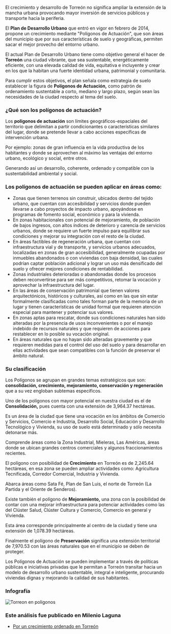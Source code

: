 
El crecimiento y desarrollo de Torreón no significa ampliar la extensión de la mancha urbana provocando mayor inversión de servicios públicos y transporte hacia la periferia.

El **Plan de Desarrollo Urbano** que entró en vigor en febrero de 2014, propone un crecimiento mediante "Polígonos de Actuación", que son áreas del municipio que por sus características de suelo y geográficas, permiten sacar el mejor provecho del entorno urbano.

El actual Plan de Desarrollo Urbano tiene como objetivo general el hacer de **Torreón** una ciudad vibrante, que sea sustentable, energéticamente eficiente, con una elevada calidad de vida, equitativa e incluyente y crear en los que la habitan una fuerte identidad urbana, patrimonial y comunitaria.

Para cumplir estos objetivos, el plan señala como estrategia de suelo establecer la figura de **Polígonos de Actuación,** como patrón de ordenamiento sustentable a corto, mediano y largo plazo, según sean las necesidades de la ciudad respecto al tema del suelo.

### ¿Qué son los polígonos de actuación?

Los **polígonos de actuación** son límites geográficos-espaciales del territorio que delimitan a partir condicionantes o características similares del lugar, donde se pretende llevar a cabo acciones específicas de intervención urbana.

Por ejemplo: zonas de gran influencia en la vida productiva de los habitantes y donde se aprovechen al máximo las ventajas del entorno urbano, ecológico y social, entre otros.

Generando así un desarrollo, coherente, ordenado y compatible con la sustentabilidad ambiental y social.

### Los polígonos de actuación se pueden aplicar en áreas como:

* Zonas que tienen terrenos sin construir, ubicados dentro del tejido urbano, que cuentan con accesibilidad y servicios donde pueden llevarse a cabo proyectos de impacto urbano, apoyándose en programas de fomento social, económico y para la vivienda.
* En zonas habitacionales con potencial de mejoramiento, de población de bajos ingresos, con altos índices de deterioro y carencia de servicios urbanos, donde se requiere un fuerte impulso para equilibrar sus condiciones y mejorar su integración con el resto de la ciudad.
* En áreas factibles de regeneración urbana, que cuentan con infraestructura vial y de transporte, y servicios urbanos adecuados, localizadas en zonas de gran accesibilidad, generalmente ocupadas por inmuebles abandonados o con viviendas con baja densidad, las cuales podrían captar población adicional y lograr un uso más densificado del suelo y ofrecer mejores condiciones de rentabilidad.
* Zonas industriales deterioradas o abandonadas donde los procesos deben reconvertirse para ser más competitivos, retomar la vocación y aprovechar la infraestructura del lugar.
* En las áreas de conservación patrimonial que tienen valores arquitectónicos, históricos y culturales, así como en las que sin estar formalmente clasificadas como tales forman parte de la memoria de un lugar y tienen características de unidad formal que requieren atención especial para mantener y potenciar sus valores.
* En zonas aptas para rescatar, donde sus condiciones naturales han sido alteradas por la presencia de usos inconvenientes o por el manejo indebido de recursos naturales y que requieren de acciones para restablecer en lo posible su vocación original.
* En áreas naturales que no hayan sido alteradas gravemente y que requieren medidas para el control del uso del suelo y para desarrollar en ellas actividades que sean compatibles con la función de preservar el ámbito natural.

### Su clasificación

Los Polígonos se agrupan en grandes temas estratégicos que son: **consolidación, crecimiento, mejoramiento, conservación y regeneración** que a su vez engloban subtemas específicos.

Uno de los polígonos con mayor potencial en nuestra ciudad es el de **Consolidación,** pues cuenta con una extensión de 3,964.37 hectáreas.

Es un área de la ciudad que tiene una vocación en los ámbitos de Comercio y Servicios, Comercio e Industria, Desarrollo Social, Educación y Desarrollo Tecnológico y Vivienda, su uso de suelo está determinado y sólo necesita detonarse más.

Comprende áreas como la Zona Industrial, Mieleras, Las Américas, áreas donde se ubican grandes centros comerciales y algunos fraccionamientos recientes.

El polígono con posibilidad de **Crecimiento** en Torreón es de 2,245.64 hectáreas, en esa zona se pueden ampliar actividades como: Agricultura Tecnificada, Corredor Comercial, Industria y Vivienda.

Abarca áreas como Sata Fé, Plan de San Luis, el norte de Torreón (La Partida y el Oriente de Senderos).

Existe también el polígono de **Mejoramiento,** una zona con la posibilidad de contar con una mejorar infraestructura para potenciar actividades como las del Clúster Salud, Clúster Cultura y Comercio, Comercio en general y Vivienda.

Esta área corresponde principalmente al centro de la ciudad y tiene una extensión de 1,078.39 hectáreas.

Finalmente el polígono de **Preservación** significa una extensión territorial de 7,970.53 con las áreas naturales que en el municipio se deben de proteger.

Los Polígonos de Actuación se pueden implementar a través de políticas públicas e iniciativas privadas que le permitan a Torreón transitar hacia un modelo de desarrollo urbano sustentable, integral e inteligente, procurando viviendas dignas y mejorando la calidad de sus habitantes.

### Infografía

<img class="img-responsive" src="por-un-crecimiento-ordenado-en-torreon/torreon-en-poligonos.jpg" alt="Torreon en poligonos">

### Este análisis fue publicado en Milenio Laguna

* [Por un crecimiento ordenado en Torreón](http://www.milenio.com/region/IMPLAN_Torreon-Poligonos_de_Actuacion-Crecimiento_Torreon-Especial_IMPLAN_0_612538881.html)

